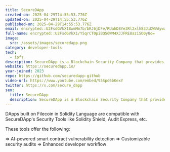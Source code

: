```yaml
---
title: SecureDApp
created-on: 2025-04-29T14:55:53.776Z
updated-on: 2025-04-29T14:55:53.776Z
published-on: 2025-04-29T14:55:53.776Z
email: encrypted::U2FsdGVkX18wmMm7b/bRJ6jDFe/RUahD8Ye3Rl2xlh83JiDWVAywa5UsStXlh8s6
full-name: encrypted::U2FsdGVkX1/Y5qrCT0piBQS6WM4XJJFRE8aziSO0yUo=
image:
  src: /assets/images/securedapp.png
category: developer-tools
tech:
  - ipfs
description: SecureDApp is a Blockchain Security Company that provides Comprehensive Security Solutions.
website: https://securedapp.io/
year-joined: 2023
repo: https://github.com/securedapp-github
video-url: https://www.youtube.com/embed/95Spd6bKexY
twitter: https://x.com/secure_dapp
seo:
  title: SecureDApp
  description: SecureDApp is a Blockchain Security Company that provides Comprehensive Security Solutions.
---
```


DApps built on Filecoin in Solidity Language are compatible with SecureDApp's Security Tools like Solidity Shield, Audit Express, etc.

These tools offer the following:

=> AI-powered smart contract vulnerability detection
=> Customizable security audits
=> Enhanced developer workflow
